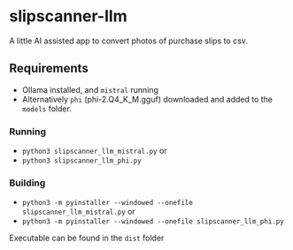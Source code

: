 # slipscanner-llm

A little AI assisted app to convert photos of purchase slips to csv.

## Requirements
- Ollama installed, and `mistral` running
- Alternatively `phi` (phi-2.Q4_K_M.gguf) downloaded and added to the `models` folder.

### Running
- `python3 slipscanner_llm_mistral.py` or
- `python3 slipscanner_llm_phi.py`

### Building
- `python3 -m pyinstaller --windowed --onefile slipscanner_llm_mistral.py` or
- `python3 -m pyinstaller --windowed --onefile slipscanner_llm_phi.py`

Executable can be found in the `dist` folder